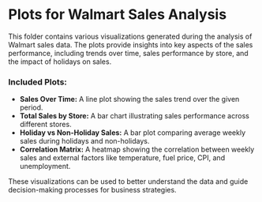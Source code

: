 # Plots for Walmart Sales Analysis

This folder contains various visualizations generated during the analysis of Walmart sales data. The plots provide insights into key aspects of the sales performance, including trends over time, sales performance by store, and the impact of holidays on sales.

### Included Plots:
- **Sales Over Time:** A line plot showing the sales trend over the given period.
- **Total Sales by Store:** A bar chart illustrating sales performance across different stores.
- **Holiday vs Non-Holiday Sales:** A bar plot comparing average weekly sales during holidays and non-holidays.
- **Correlation Matrix:** A heatmap showing the correlation between weekly sales and external factors like temperature, fuel price, CPI, and unemployment.

These visualizations can be used to better understand the data and guide decision-making processes for business strategies.
